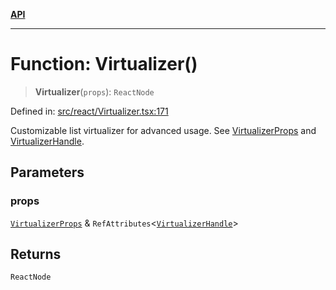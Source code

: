 [**API**](../../API.md)

***

# Function: Virtualizer()

> **Virtualizer**(`props`): `ReactNode`

Defined in: [src/react/Virtualizer.tsx:171](https://github.com/inokawa/virtua/blob/6f0a2cc73821555ca70fe196669f946c5e86c72d/src/react/Virtualizer.tsx#L171)

Customizable list virtualizer for advanced usage. See [VirtualizerProps](../interfaces/VirtualizerProps.md) and [VirtualizerHandle](../interfaces/VirtualizerHandle.md).

## Parameters

### props

[`VirtualizerProps`](../interfaces/VirtualizerProps.md) & `RefAttributes`\<[`VirtualizerHandle`](../interfaces/VirtualizerHandle.md)\>

## Returns

`ReactNode`
